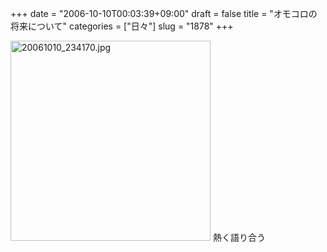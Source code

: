 +++
date = "2006-10-10T00:03:39+09:00"
draft = false
title = "オモコロの将来について"
categories = ["日々"]
slug = "1878"
+++

<img src="http://ieiriblog.img.jugem.jp/20061010_234170.jpg" class="pict" width="320" alt="20061010_234170.jpg" />
熱く語り合う
